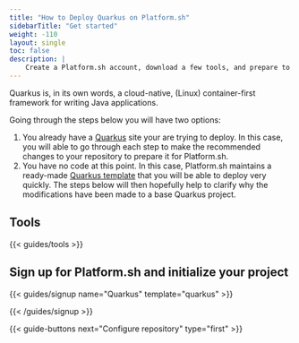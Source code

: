 ```yaml
---
title: "How to Deploy Quarkus on Platform.sh"
sidebarTitle: "Get started"
weight: -110
layout: single
toc: false
description: |
    Create a Platform.sh account, download a few tools, and prepare to deploy Quarkus.
---
```


Quarkus is, in its own words, a cloud-native, (Linux) container-first framework for writing Java applications. 

Going through the steps below you will have two options:

1. You already have a [Quarkus](https://quarkus.io/) site your are trying to deploy. In this case, you will able to go through each step to make the recommended changes to your repository to prepare it for Platform.sh.
2. You have no code at this point. In this case, Platform.sh maintains a ready-made [Quarkus template](https://github.com/platformsh-templates/quarkus) that you will be able to deploy very quickly. The steps below will then hopefully help to clarify why the modifications have been made to a base Quarkus project.

## Tools

{{< guides/tools >}}

## Sign up for Platform.sh and initialize your project

{{< guides/signup name="Quarkus" template="quarkus" >}}

{{< /guides/signup >}}

{{< guide-buttons next="Configure repository" type="first" >}}
